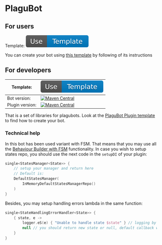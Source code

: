 # PlaguBot

## For users

Template: [![Use template](badges/use_template.svg)](https://github.com/InsanusMokrassar/PlaguBotBotTemplate/generate)

You can create your bot using
[this template](https://insanusmokrassar.github.io/PlaguBotBotTemplate/) by following of its instructions

## For developers

| Template: | [![Use template](badges/use_template.svg)](https://github.com/InsanusMokrassar/PlaguBotPluginTemplate/generate) |
|-----------|-----------------------------------------------------------------------------------------------------------------|
| Bot version: | [![Maven Central](https://maven-badges.herokuapp.com/maven-central/dev.inmo/plagubot.bot/badge.svg)](https://maven-badges.herokuapp.com/maven-central/dev.inmo/plagubot.bot) |
| Plugin version: | [![Maven Central](https://maven-badges.herokuapp.com/maven-central/dev.inmo/plagubot.plugin/badge.svg)](https://maven-badges.herokuapp.com/maven-central/dev.inmo/plagubot.plugin) |

That is a set of libraries for plagubots. Look at the
[PlaguBot Plugin template](https://insanusmokrassar.github.io/PlaguBotPluginTemplate/) to find how to create your bot.

### Technical help

In this bot has been used variant with FSM. That means that you may use all the [Behaviour Builder with FSM](https://bookstack.inmo.dev/books/telegrambotapi/page/behaviour-builder-with-fsm) functionality. In case you wish to setup states repo, you should use the next code in the `setupDI` of your plugin:

```kotlin
single<StatesManager<State>> {
    // setup your manager and return here
    // Default is:
    DefaultStatesManager(
        InMemoryDefaultStatesManagerRepo()
    )
}
```

Besides, you may setup handling errors lambda in the same function:

```kotlin
single<StateHandlingErrorHandler<State>> {
    { state, e ->
        logger.eS(e) { "Unable to handle state $state" } // logging by default
        null // you should return new state or null, default callback will return null
    }
}
```
